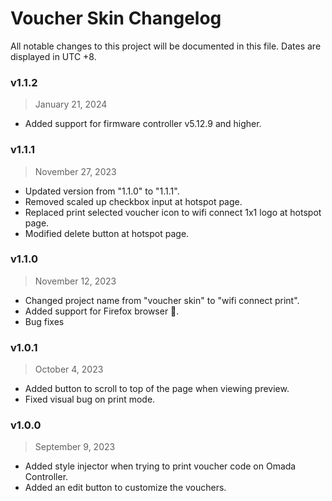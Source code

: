 # Voucher Skin Changelog
All notable changes to this project will be documented in this file. Dates are displayed in UTC +8.


### v1.1.2
> January 21, 2024
- Added support for firmware controller v5.12.9 and higher.

### v1.1.1
> November 27, 2023
- Updated version from "1.1.0" to "1.1.1".
- Removed scaled up checkbox input at hotspot page.
- Replaced print selected voucher icon to wifi connect 1x1 logo at hotspot page.
- Modified delete button at hotspot page.

### v1.1.0
> November 12, 2023
- Changed project name from "voucher skin" to "wifi connect print".
- Added support for Firefox browser 🦊.
- Bug fixes

### v1.0.1
> October 4, 2023
- Added button to scroll to top of the page when viewing preview.
- Fixed visual bug on print mode.

### v1.0.0
> September 9, 2023
- Added style injector when trying to print voucher code on Omada Controller.
- Added an edit button to customize the vouchers.
